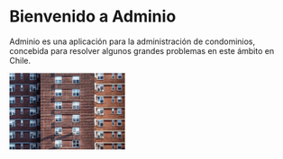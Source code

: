 # Bienvenido a Adminio

Adminio es una aplicación para la administración de condominios, concebida para resolver algunos grandes problemas en este ámbito en Chile.

<img src="img/condominio.jpg" alt="Condominio" style="zoom: 20%;" />
